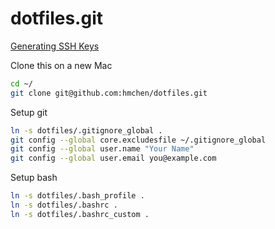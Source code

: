 dotfiles.git
============

[Generating SSH Keys](https://help.github.com/articles/generating-ssh-keys)

Clone this on a new Mac
```sh
cd ~/
git clone git@github.com:hmchen/dotfiles.git
```

Setup git
```sh
ln -s dotfiles/.gitignore_global .
git config --global core.excludesfile ~/.gitignore_global
git config --global user.name "Your Name"
git config --global user.email you@example.com
```

Setup bash
```sh
ln -s dotfiles/.bash_profile .
ln -s dotfiles/.bashrc .
ln -s dotfiles/.bashrc_custom .
```
